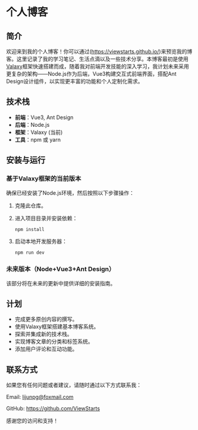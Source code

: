 # 个人博客

## 简介

欢迎来到我的个人博客！你可以通过(https://viewstarts.github.io/)来预览我的博客。这里记录了我的学习笔记、生活点滴以及一些技术分享。本博客最初是使用[Valaxy](https://valaxy.site/)框架快速搭建而成，随着我对前端开发技能的深入学习，我计划未来采用更复杂的架构——Node.js作为后端，Vue3构建交互式前端界面，搭配Ant Design设计组件，以实现更丰富的功能和个人定制化需求。

## 技术栈

- **前端**：Vue3, Ant Design
- **后端**：Node.js
- **框架**：Valaxy (当前)
- **工具**：npm 或 yarn

## 安装与运行

### 基于Valaxy框架的当前版本

确保已经安装了Node.js环境，然后按照以下步骤操作：

1. 克隆此仓库。

2. 进入项目目录并安装依赖：
   ```bash
   npm install
   ```

3. 启动本地开发服务器：
   ```bash
   npm run dev
   ```
### 未来版本（Node+Vue3+Ant Design）

该部分将在未来的更新中提供详细的安装指南。

## 计划
 - 完成更多原创内容的撰写。
 - 使用Valaxy框架搭建基本博客系统。
 - 探索并集成新的技术栈。
 - 实现博客文章的分类和标签系统。
 - 添加用户评论和互动功能。

## 联系方式
如果您有任何问题或者建议，请随时通过以下方式联系我：

Email: lijunpg@foxmail.com

GitHub: https://github.com/ViewStarts

感谢您的访问和支持！
